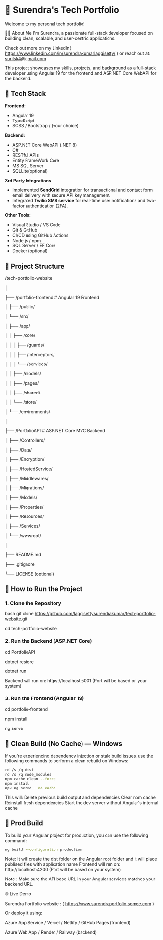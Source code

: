 # 💼 Surendra's Tech Portfolio

Welcome to my personal tech portfolio! 

🙋‍♂️ About Me
I'm Surendra, a passionate full-stack developer focused on building clean, scalable, and user-centric applications.

Check out more on my LinkedIn( https://www.linkedin.com/in/surendrakumarlaggisetty/ ) or reach out at: surilsk4@gmail.com

This project showcases my skills, projects, and background as a full-stack developer using Angular 19 for the frontend and ASP.NET Core WebAPI for the backend.

## 🚀 Tech Stack

**Frontend:**
- Angular 19
- TypeScript
- SCSS / Bootstrap / (your choice)

**Backend:**
- ASP.NET Core WebAPI (.NET 8)
- C#
- RESTful APIs
- Entity FrameWork Core
- MS SQL Server
- SQLLite(optional)

**3rd Party Integrations**
- Implemented **SendGrid** integration for transactional and contact form email delivery with secure API key management.
- Integrated **Twilio SMS service** for real-time user notifications and two-factor authentication (2FA).

**Other Tools:**
- Visual Studio / VS Code
- Git & GitHub
- CI/CD using GitHub Actions
- Node.js / npm
- SQL Server / EF Core 
- Docker (optional)


## 📁 Project Structure

/tech-portfolio-website

│

├── /portfolio-frontend        # Angular 19 Frontend

│   ├── /public/

│   └── /src/

│       ├── /app/

│       │   ├── /core/

│       │   │   ├── /guards/

│       │   │   ├── /interceptors/

│       │   │   └── /services/

│       │   ├── /models/

│       │   ├── /pages/

│       │   ├── /shared/

│       │   └── /store/

│       └── /environments/

│

├── /PortfolioAPI              # ASP.NET Core MVC Backend

│   ├── /Controllers/

│   ├── /Data/

│   ├── /Encryption/

│   ├── /HostedService/

│   ├── /Middlewares/

│   ├── /Migrations/

│   ├── /Models/

│   ├── /Properties/

│   ├── /Resources/

│   ├── /Services/

│   └── /wwwroot/

│

├── README.md

├── .gitignore

└── LICENSE (optional)



## 🧪 How to Run the Project

### 1. Clone the Repository
bash git clone https://github.com/laggisettysurendrakumar/tech-portfolio-website.git

cd tech-portfolio-website

### 2. Run the Backend (ASP.NET Core)

cd PortfolioAPI

dotnet restore

dotnet run

Backend will run on: https://localhost:5001 (Port will be based on your system)

### 3. Run the Frontend (Angular 19)

cd portfolio-frontend

npm install

ng serve

## 🔄 Clean Build (No Cache) — Windows

If you're experiencing dependency injection or stale build issues, use the following commands to perform a clean rebuild on Windows:

```bash
rd /s /q dist
rd /s /q node_modules
npm cache clean --force
npm install
npx ng serve --no-cache
```
This will:
Delete previous build output and dependencies
Clear npm cache
Reinstall fresh dependencies
Start the dev server without Angular's internal cache


## 🔄 Prod Build 
To build your Angular project for production, you can use the following command:
```bash
ng build --configuration production
```
Note: It will create the dist folder on the Angular root folder and it will place publised files with application name
Frontend will run on: http://localhost:4200 (Port will be based on your system)

Note : Make sure the API base URL in your Angular services matches your backend URL.

🌐 Live Demo

Surendra Portfolio website : ( https://www.surendraportfolio.somee.com )

Or deploy it using:

Azure App Service / Vercel / Netlify / GitHub Pages (frontend)

Azure Web App / Render / Railway (backend)
